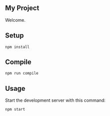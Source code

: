 My Project
---
 
Welcome.
 
 
 
Setup
---
 
```
npm install
```

 
Compile
---
 
```
npm run compile
```

Usage
---
 
Start the development server with this command:
 
```
npm start
```